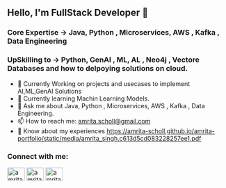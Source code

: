 ## Hello, I'm FullStack Developer 👋

### Core Expertise ->  Java, Python , Microservices, AWS , Kafka , Data Engineering 
### UpSkilling to ->  Python, GenAI , ML, AL , Neo4j , Vectore Databases and how to delpoying solutions on cloud.

<!--
**amrita-scholl/amrita-scholl** is a ✨ _special_ ✨ repository because its `README.md` (this file) appears on your GitHub profile.
-->

- 🔭 Currently Working on projects and usecases to implement AI,ML,GenAI Solutions
- 🌱 Currently learning Machin Learning Models.
- 💬 Ask me about Java, Python , Microservices, AWS , Kafka , Data Engineering.
- 📫 How to reach me: amrita.scholl@gmail.com
- 📄 Know about my experiences https://amrita-scholl.github.io/amrita-portfolio/static/media/amrita_singh.c613d5cd083228257ee1.pdf
  
<h3 align="left">Connect with me:</h3>
<p align="left">
<a href="https://www.linkedin.com/in/amrita-singh-0431ab1b4/" target="blank"><img align="center" src="https://raw.githubusercontent.com/rahuldkjain/github-profile-readme-generator/master/src/images/icons/Social/linked-in-alt.svg" alt="amritasingh" height="30" width="40" /></a>
<a href="https://www.youtube.com/@amrita-scholl" target="blank"><img align="center" src="https://raw.githubusercontent.com/rahuldkjain/github-profile-readme-generator/master/src/images/icons/Social/youtube.svg" alt="amritasingh" height="30" width="40" /></a>
<a href="https://leetcode.com/amrita-scholl/" target="blank"><img align="center" src="https://raw.githubusercontent.com/rahuldkjain/github-profile-readme-generator/master/src/images/icons/Social/leet-code.svg" alt="amritasingh" height="30" width="40" /></a>
</p>





